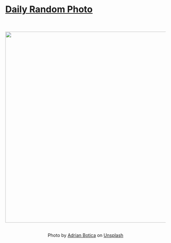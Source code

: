 # [Daily Random Photo](https://www.dailyrandomphoto.com/)

<div align="center">
  <br>
  <br>
  <a href="https://www.dailyrandomphoto.com/p/2024/2024-12-04/"><img src="https://images.unsplash.com/photo-1731453171960-0f8c884c72a4?crop=entropy&cs=tinysrgb&fit=max&fm=jpg&ixid=M3w3NzUwOHwwfDF8cmFuZG9tfHx8fHx8fHx8MTczMzI3MzAyN3w&ixlib=rb-4.0.3&q=80&w=1080" width="600px"></a>
  <br>
  <br>
  <p class="has-text-grey">Photo by <a href="https://unsplash.com/@adi_botica?utm_source=Daily%20Random%20Photo&amp;utm_medium=referral" target="_blank" rel="noopener noreferrer">Adrian Botica</a> on <a href="https://unsplash.com/photos/a-blurry-photo-of-a-beach-at-sunset-Qn2nubHzL7w?utm_source=Daily%20Random%20Photo&amp;utm_medium=referral" target="_blank" rel="noopener noreferrer">Unsplash</a></p>
</div>
